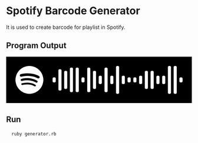 # Spotify Barcode Generator

It is used to create barcode for playlist in Spotify.


## Program Output

![Program Output](https://raw.githubusercontent.com/mortemeyn/Spotify-Barcode-Generator/main/Barcode/26vGR0oNKooYAmWbMfUzxF.jpg)


## Run

```bash
  ruby generator.rb
```

  
